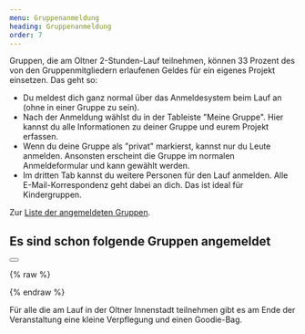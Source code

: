 ```yaml
---
menu: Gruppenanmeldung
heading: Gruppenanmeldung
order: 7
---
```

Gruppen, die am Oltner 2-Stunden-Lauf teilnehmen, können 33 Prozent des von den
Gruppenmitgliedern erlaufenen Geldes für ein eigenes Projekt einsetzen. Das geht so:

<div class="uk-column-1-2@s">

<ul class="uk-list uk-list-decimal">
<li>Du meldest dich ganz normal über das Anmeldesystem beim
Lauf an (ohne in einer Gruppe zu sein).</li>

<li>Nach der Anmeldung wählst du in der Tableiste "Meine Gruppe". Hier kannst du alle Informationen zu deiner Gruppe und eurem Projekt erfassen.</li>

<li>Wenn du deine Gruppe als "privat" markierst, kannst nur du
 Leute anmelden. Ansonsten erscheint die Gruppe im normalen Anmeldeformular und kann gewählt werden.</li>

<li>Im dritten Tab kannst du weitere Personen für den Lauf anmelden. Alle
E-Mail-Korrespondenz geht dabei an dich. Das ist ideal für Kindergruppen.</li>
</ul>

</div>

Zur <a href="#grp-modal" uk-toggle>Liste der angemeldeten Gruppen</a>. 

<div id="grp-modal" class="uk-modal-container" uk-modal>
    <div class="uk-modal-dialog uk-modal-body">
    <h2 class="uk-modal-title">Es sind schon folgende Gruppen angemeldet</h2>
        <button class="uk-modal-close-full" type="button" uk-close></button>
        
{% raw %}
<script class="webData" type="handlebar">
<table uk-overflow-auto class="uk-table uk-table-divider uk-table-justify  uk-table-striped">
    <thead>
<tr><th class="uk-width-5-6">Gruppe</th>
    <th class="uk-table-shrink">Pers</th>
    <th class="uk-table-shrink">CHF/km</th>
    <th class="uk-table-shrink">CHF</th>
</tr>
</thead>
<tbody>
{{#each grop}}
<tr>
  <td class="uk-text-truncate"><div>{{name}}{{#if project}}</div><small><div style="margin-bottom: 2px;
line-height: 3ex;">33&#8239;% für {{project}}</div></small>{{else}}{{/if}}</td>
  <td>{{parts}}</td>
  <td>{{pkm}}</td>
  <td>{{fix}}</td>
</tr>
{{/each}}
</tbody>
</table>
</script>
{% endraw %}
</div>
</div>

Für alle die am Lauf in der Oltner Innenstadt teilnehmen gibt es am Ende der Veranstaltung eine kleine Verpflegung und einen Goodie-Bag.
